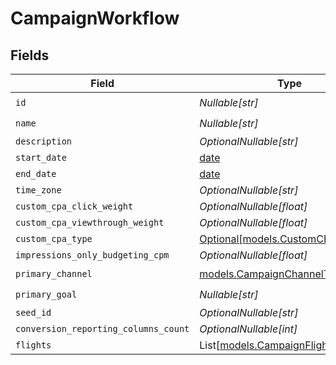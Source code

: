 # CampaignWorkflow


## Fields

| Field                                                                      | Type                                                                       | Required                                                                   | Description                                                                |
| -------------------------------------------------------------------------- | -------------------------------------------------------------------------- | -------------------------------------------------------------------------- | -------------------------------------------------------------------------- |
| `id`                                                                       | *Nullable[str]*                                                            | :heavy_check_mark:                                                         | N/A                                                                        |
| `name`                                                                     | *Nullable[str]*                                                            | :heavy_check_mark:                                                         | N/A                                                                        |
| `description`                                                              | *OptionalNullable[str]*                                                    | :heavy_minus_sign:                                                         | N/A                                                                        |
| `start_date`                                                               | [date](https://docs.python.org/3/library/datetime.html#date-objects)       | :heavy_minus_sign:                                                         | N/A                                                                        |
| `end_date`                                                                 | [date](https://docs.python.org/3/library/datetime.html#date-objects)       | :heavy_minus_sign:                                                         | N/A                                                                        |
| `time_zone`                                                                | *OptionalNullable[str]*                                                    | :heavy_minus_sign:                                                         | N/A                                                                        |
| `custom_cpa_click_weight`                                                  | *OptionalNullable[float]*                                                  | :heavy_minus_sign:                                                         | N/A                                                                        |
| `custom_cpa_viewthrough_weight`                                            | *OptionalNullable[float]*                                                  | :heavy_minus_sign:                                                         | N/A                                                                        |
| `custom_cpa_type`                                                          | [Optional[models.CustomCPAType]](../models/customcpatype.md)               | :heavy_minus_sign:                                                         | N/A                                                                        |
| `impressions_only_budgeting_cpm`                                           | *OptionalNullable[float]*                                                  | :heavy_minus_sign:                                                         | N/A                                                                        |
| `primary_channel`                                                          | [models.CampaignChannelType](../models/campaignchanneltype.md)             | :heavy_check_mark:                                                         | N/A                                                                        |
| `primary_goal`                                                             | *Nullable[str]*                                                            | :heavy_check_mark:                                                         | N/A                                                                        |
| `seed_id`                                                                  | *OptionalNullable[str]*                                                    | :heavy_minus_sign:                                                         | N/A                                                                        |
| `conversion_reporting_columns_count`                                       | *OptionalNullable[int]*                                                    | :heavy_minus_sign:                                                         | N/A                                                                        |
| `flights`                                                                  | List[[models.CampaignFlightWorkflow](../models/campaignflightworkflow.md)] | :heavy_minus_sign:                                                         | N/A                                                                        |